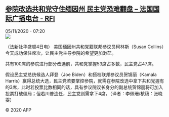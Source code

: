 <!--1604559235000-->
[参院改选共和党守住缅因州 民主党恐难翻盘 – 法国国际广播电台 - RFI](http://www.rfi.fr//cn/contenu/20201105-%E5%8F%82%E9%99%A2%E6%94%B9%E9%80%89%E5%85%B1%E5%92%8C%E5%85%9A%E5%AE%88%E4%BD%8F%E7%BC%85%E5%9B%A0%E5%B7%9E-%E6%B0%91%E4%B8%BB%E5%85%9A%E6%81%90%E9%9A%BE%E7%BF%BB%E7%9B%98)
------

<div>05/11/2020 - 07:20</div><img src="https://s.rfi.fr/media/display/e7df48c6-1f31-11eb-932a-005056bff430/w:310/p:16x9/int0008b.201105142006.jpg"><div class="t-content__body u-clearfix"><p>（法新社华盛顿4日电）    美国缅因州共和党籍联邦参议员柯林斯（Susan Collins）今天成功保住席次，让民主党主导参院的希望更加渺茫。</p><p>    共有100席的参院进行部分改选前，共和党掌握53席占多数，民主党占47席。</p><p>    假设民主党总统候选人拜登（Joe Biden）和搭档联邦参议员贺锦丽（Kamala Harris）赢得总统大选，民主党若要掌控参院，就需在参院改选中拿下共和党握有的3席，此时若投票比数相同的话，具有参议院议长身分的副总统贺锦丽将可加入投票打破僵局；但若川普连任，民主党则需拿下4席。（译者：李佩珊/核稿：张晓雯）</p><p class="t-copyright">© 2020 AFP</p>        </div>
